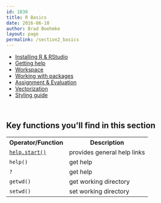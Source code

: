 ```yaml
---
id: 1836
title: R Basics
date: 2016-06-10
author: Brad Boehmke
layout: page
permalink: /section2_basics
---
```


* [Installing R & RStudio](installation)
* [Getting help](getting_help)
* [Workspace](workspace)
* [Working with packages](packages)
* [Assignment & Evaluation](assignment)
* [Vectorization](vectorization)
* [Styling guide](style)

<br>

## Key functions you'll find in this section

<table class="w3-table-all" style="width:100%">
<tr>
	<th>Operator/Function</th>
	<th>Description</th>
</tr>
<tr>
	<td><a href="http://uc-r.github.io/getting_help/#general_help"><code>help.start()</code></a></td>
	<td>provides general help links</td>
</tr>
<tr>
	<td><code>help()</code></td>
	<td>get help</td>
</tr>
<tr>
	<td><code>?</code></td>
	<td>get help</td>
</tr>
<tr>
	<td><code>getwd()</code></td>
	<td>get working directory</td>
</tr>
<tr>
	<td><code>setwd()</code></td>
	<td>set working directory</td>
</tr>
</table>

